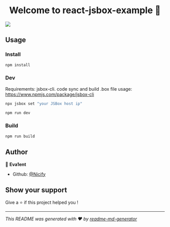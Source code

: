 <h1 align="center">Welcome to react-jsbox-example 👋</h1>
<p>
  <img src="https://img.shields.io/badge/version-1.0.0-blue.svg?cacheSeconds=2592000" />
</p>

## Usage

### Install

```sh
npm install
```

### Dev

Requirements: jsbox-cli. code sync and build .box file
usage: https://www.npmjs.com/package/jsbox-cli

```sh
npx jsbox set "your JSBox host ip"

npm run dev
```

### Build

```sh
npm run build
```

## Author

👤 **Eva1ent**

- Github: [@Nicify](https://github.com/Nicify)

## Show your support

Give a ⭐️ if this project helped you !

---

_This README was generated with ❤️ by [readme-md-generator](https://github.com/kefranabg/readme-md-generator)_
